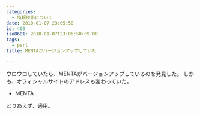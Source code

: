 ```yaml
---
categories:
  - 情報技術について
date: 2010-01-07 23:05:50
id: 400
iso8601: 2010-01-07T23:05:50+09:00
tags:
  - perl
title: MENTAがバージョンアップしていた

---
```


<p>ウロウロしていたら、MENTAがバージョンアップしているのを発見した。
しかも、オフィシャルサイトのアドレスも変わっていた。</p>

<ul>
<li>MENTA</li>
</ul>

<p>とりあえず、適用。</p>
    	